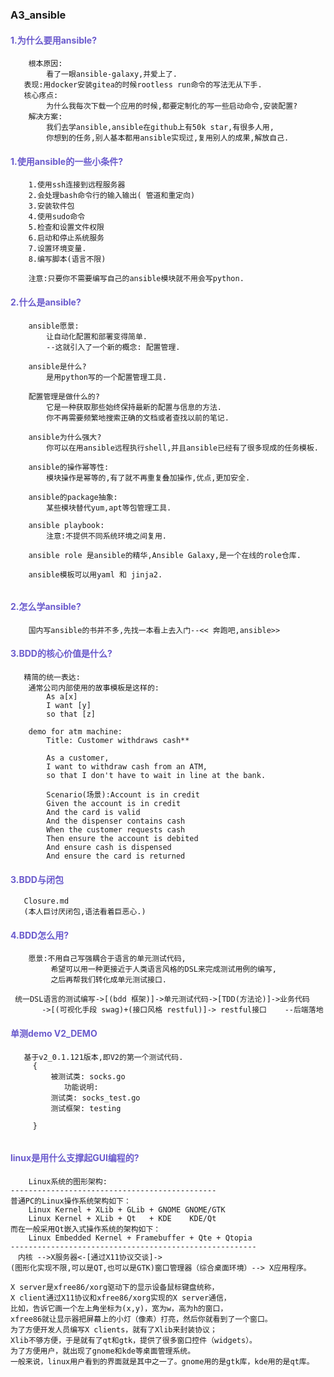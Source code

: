
### A3_ansible


#### <span style="color:SlateBlue ">1.为什么要用ansible?</span>

```
    根本原因:
        看了一眼ansible-galaxy,并爱上了.
   表现:用docker安装gitea的时候rootless run命令的写法无从下手.
   核心疼点:
        为什么我每次下载一个应用的时候,都要定制化的写一些启动命令,安装配置?
    解决方案:
        我们去学ansible,ansible在github上有50k star,有很多人用,
        你想到的任务,别人基本都用ansible实现过,复用别人的成果,解放自己.

```
#### <span style="color:SlateBlue ">1.使用ansible的一些小条件?</span>

```
    1.使用ssh连接到远程服务器
    2.会处理bash命令行的输入输出( 管道和重定向)
    3.安装软件包
    4.使用sudo命令
    5.检查和设置文件权限
    6.启动和停止系统服务
    7.设置环境变量.
    8.编写脚本(语言不限)

    注意:只要你不需要编写自己的ansible模块就不用会写python.

```

#### <span style="color:SlateBlue ">2.什么是ansible?</span>

```
    ansible愿景: 
        让自动化配置和部署变得简单.
        --这就引入了一个新的概念: 配置管理.

    ansible是什么?
        是用python写的一个配置管理工具.
    
    配置管理是做什么的?
        它是一种获取那些始终保持最新的配置与信息的方法.
        你不再需要频繁地搜索正确的文档或者查找以前的笔记.
    
    ansible为什么强大?
        你可以在用ansible远程执行shell,并且ansible已经有了很多现成的任务模板.
    
    ansible的操作幂等性:
        模块操作是幂等的,有了就不再重复叠加操作,优点,更加安全.

    ansible的package抽象:
        某些模块替代yum,apt等包管理工具.
    
    ansible playbook:
        注意:不提供不同系统环境之间复用.

    ansible role 是ansible的精华,Ansible Galaxy,是一个在线的role仓库.

    ansible模板可以用yaml 和 jinja2.
    

```

#### <span style="color:SlateBlue ">2.怎么学ansible?</span>

```
    国内写ansible的书并不多,先找一本看上去入门--<< 奔跑吧,ansible>>
```

#### <span style="color:SlateBlue ">3.BDD的核心价值是什么?</span>

```
   精简的统一表达:
    通常公司内部使用的故事模板是这样的:
        As a[x]
        I want [y]
        so that [z]

    demo for atm machine:
        Title: Customer withdraws cash**

        As a customer,
        I want to withdraw cash from an ATM,
        so that I don't have to wait in line at the bank.

        Scenario(场景):Account is in credit
        Given the account is in credit
        And the card is valid
        And the dispenser contains cash
        When the customer requests cash
        Then ensure the account is debited
        And ensure cash is dispensed
        And ensure the card is returned

```

#### <span style="color:SlateBlue ">3.BDD与闭包</span>


```
   Closure.md
   (本人巨讨厌闭包,语法看着巨恶心.)

```
#### <span style="color:SlateBlue ">4.BDD怎么用? </span>


```
    愿景:不用自己写强耦合于语言的单元测试代码,
         希望可以用一种更接近于人类语言风格的DSL来完成测试用例的编写,
         之后再帮我们转化成单元测试接口.

 统一DSL语言的测试编写->[(bdd 框架)]->单元测试代码->[TDD(方法论)]->业务代码
       ->[(可视化手段 swag)+(接口风格 restful)]-> restful接口    --后端落地 
```

#### <span style="color:SlateBlue ">单测demo V2_DEMO</span>

```
   基于v2_0.1.121版本,即V2的第一个测试代码.
     {
         被测试类: socks.go
            功能说明:
         测试类: socks_test.go
         测试框架: testing

     }


```

#### <span style="color:SlateBlue ">linux是用什么支撑起GUI编程的?</span>

```
    Linux系统的图形架构:
----------------------------------------------
普通PC的Linux操作系统架构如下：
    Linux Kernel + XLib + GLib + GNOME GNOME/GTK
    Linux Kernel + XLib + Qt   + KDE    KDE/Qt
而在一般采用Qt嵌入式操作系统的架构如下：
    Linux Embedded Kernel + Framebuffer + Qte + Qtopia
-------------------------------------------------------
　内核 -->X服务器<-[通过X11协议交谈]-> 
(图形化实现不限,可以是QT,也可以是GTK)窗口管理器（综合桌面环境）--> X应用程序。

X server是xfree86/xorg驱动下的显示设备鼠标键盘统称，
X client通过X11协议和xfree86/xorg实现的X server通信，
比如，告诉它画一个左上角坐标为(x,y)，宽为w，高为h的窗口，
xfree86就让显示器把屏幕上的小灯（像素）打亮，然后你就看到了一个窗口。
为了方便开发人员编写X clients，就有了Xlib来封装协议；
Xlib不够方便，于是就有了qt和gtk，提供了很多窗口控件（widgets）。
为了方便用户，就出现了gnome和kde等桌面管理系统。
一般来说，linux用户看到的界面就是其中之一了。gnome用的是gtk库，kde用的是qt库。

```



